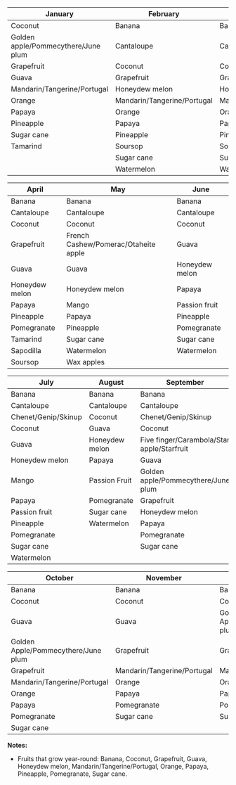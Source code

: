 | January                                        | February                                       | March                                          |
| ---------------------------------------------- | ----------------------------------------------- | ----------------------------------------------- |
| Coconut                                        | Banana                                          | Banana                                          |
| Golden apple/Pommecythere/June plum            | Cantaloupe                                      | Cantaloupe                                      |
| Grapefruit                                     | Coconut                                         | Coconut                                         |
| Guava                                          | Grapefruit                                      | Grapefruit                                      |
| Mandarin/Tangerine/Portugal                    | Honeydew melon                                  | Honeydew melon                                  |
| Orange                                         | Mandarin/Tangerine/Portugal                     | Mandarin/Tangerine/Portugal                     |
| Papaya                                         | Orange                                          | Orange                                          |
| Pineapple                                      | Papaya                                          | Papaya                                          |
| Sugar cane                                     | Pineapple                                       | Pineapple                                       |
| Tamarind                                       | Soursop                                         | Soursop                                         |
|                                               | Sugar cane                                      | Sugar cane                                      |
|                                               | Watermelon                                      | Watermelon                                      |

| April                                          | May                                            | June                                           |
| ---------------------------------------------- | ----------------------------------------------- | ----------------------------------------------- |
| Banana                                         | Banana                                          | Banana                                          |
| Cantaloupe                                     | Cantaloupe                                      | Cantaloupe                                      |
| Coconut                                        | Coconut                                         | Coconut                                         |
| Grapefruit                                     | French Cashew/Pomerac/Otaheite apple            | Guava                                           |
| Guava                                          | Guava                                           | Honeydew melon                                  |
| Honeydew melon                                 | Honeydew melon                                  | Papaya                                          |
| Papaya                                         | Mango                                           | Passion fruit                                   |
| Pineapple                                      | Papaya                                          | Pineapple                                       |
| Pomegranate                                    | Pineapple                                       | Pomegranate                                     |
| Tamarind                                       | Sugar cane                                      | Sugar cane                                      |
| Sapodilla                                      | Watermelon                                      | Watermelon                                      |
| Soursop                                        | Wax apples                                      |                                               |

| July                                           | August                                         | September                                      |
| ---------------------------------------------- | ----------------------------------------------- | ----------------------------------------------- |
| Banana                                         | Banana                                          | Banana                                          |
| Cantaloupe                                     | Cantaloupe                                      | Cantaloupe                                      |
| Chenet/Genip/Skinup                             | Coconut                                         | Chenet/Genip/Skinup                             |
| Coconut                                        | Guava                                           | Coconut                                         |
| Guava                                          | Honeydew melon                                  | Five finger/Carambola/Star apple/Starfruit    |
| Honeydew melon                                 | Papaya                                          | Guava                                           |
| Mango                                          | Passion Fruit                                   | Golden apple/Pommecythere/June plum            |
| Papaya                                         | Pomegranate                                     | Grapefruit                                      |
| Passion fruit                                  | Sugar cane                                      | Honeydew melon                                  |
| Pineapple                                      | Watermelon                                      | Papaya                                          |
| Pomegranate                                    |                                               | Pomegranate                                     |
| Sugar cane                                     |                                               | Sugar cane                                      |
| Watermelon                                     |                                               |                                               |

| October                                        | November                                       | December                                       |
| ---------------------------------------------- | ----------------------------------------------- | ----------------------------------------------- |
| Banana                                         | Banana                                          | Banana                                          |
| Coconut                                        | Coconut                                         | Coconut                                         |
| Guava                                          | Guava                                           | Golden Apple/Pommecythere/June plum            |
| Golden Apple/Pommecythere/June plum            | Grapefruit                                      | Grapefruit                                      |
| Grapefruit                                     | Mandarin/Tangerine/Portugal                     | Mandarin/Tangerine/Portugal                     |
| Mandarin/Tangerine/Portugal                    | Orange                                          | Orange                                          |
| Orange                                         | Papaya                                          | Papaya                                          |
| Papaya                                         | Pomegranate                                     | Pomegranate                                     |
| Pomegranate                                    | Sugar cane                                      | Sugar cane                                      |
| Sugar cane                                     |                                               |                                               |

**Notes:**
- Fruits that grow year-round: Banana, Coconut, Grapefruit, Guava, Honeydew melon, Mandarin/Tangerine/Portugal, Orange, Papaya, Pineapple, Pomegranate, Sugar cane.

